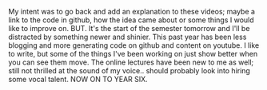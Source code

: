 My intent was to go back and add an explanation to these videos; maybe a link to the code in github, how the idea came about or some things I would like to improve on. BUT. It's the start of the semester tomorrow and I'll be distracted by something newer and shinier. This past year has been less blogging and more generating code on github and content on youtube. I like to write, but some of the things I've been working on just show better when you can see them move. The online lectures have been new to me as well; still not thrilled at the sound of my voice.. should probably look into hiring some vocal talent. NOW ON TO YEAR SIX.
